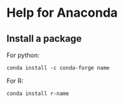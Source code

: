 # Help for Anaconda
## Install a package

For python:

``conda install -c conda-forge name``

For R:

``conda install r-name``


